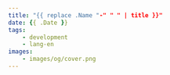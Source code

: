 ```yaml
---
title: "{{ replace .Name "-" " " | title }}"
date: {{ .Date }}
tags:
    - development
    - lang-en
images:
    - images/og/cover.png
---
```


